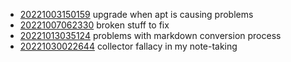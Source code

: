 - [20221003150159](/zet/20221003150159/README.md) upgrade when apt is causing problems
- [20221007062330](/zet/20221007062330/README.md) broken stuff to fix
- [20221013035124](/zet/20221013035124/README.md) problems with markdown conversion process
- [20221030022644](/zet/20221030022644/README.md) collector fallacy in my note-taking
